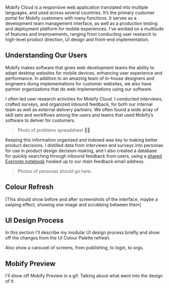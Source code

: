 Mobify Cloud is a responsive web application translated into multiple languages, and used across several countries. It’s the primary customer portal for Mobify customers with many functions. It serves as a development team management interface, as well as a production testing and deployment platform for mobile experiences. I've worked on a multitude of features and improvements, ranging from conducting user research to high-level product direction, UI design and front-end implementation.

## Understanding Our Users

Mobify makes software that gives web development teams the ability to adapt desktop websites for mobile devices, enhancing user experience and performance. In addition to an amazing team of in-house designers and engineers doing implementations for customer websites, we also have partner organizations that do web implementations using our software. 

I often led user research activities for Mobify Cloud. I conducted interviews, crafted surveys, and organized inbound feedback, for both our internal team as well as external delivery partners. We often found a wide array of skill sets and workflows among the users and teams that used Mobify’s software to deliver for customers. 

> Photo of problems spreadsheet 👸👋

Keeping this information organized and indexed was key to making better product decisions. I distilled data from interviews and surveys into personas for use in product design decision-making, and I also created a database for quickly searching through inbound feedback from users, using a <a class=“c-link” href=“http://alistapart.com/article/connected-ux”>shared Evernote notebook</a> hooked up to our main feedback email address.

> Photos of personas should go here.

## Colour Refresh

[This should show before and after screenshots of the interface, maybe a swiping effect, showing one image and scrubbing between them]

## UI Design Process

In this section I'll describe my modular UI design process briefly and show off the changes from the UI Colour Palette refresh.

Also show a carousel of screens, from publishing, to login, to orgs.

## Mobify Preview

I'll show off Mobify Preview in a gif. Talking about what went into the design of it.
